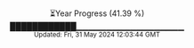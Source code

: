 <p align="center">
⏳Year Progress (41.39 %)<br>
████████████▁▁▁▁▁▁▁▁▁▁▁▁▁▁▁▁▁▁ <br>
<sub>Updated: Fri, 31 May 2024 12:03:44 GMT</sub>
</p>

